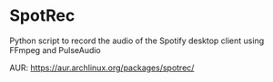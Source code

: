 # SpotRec

Python script to record the audio of the Spotify desktop client using FFmpeg and PulseAudio

AUR: https://aur.archlinux.org/packages/spotrec/
